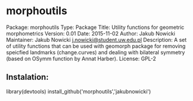 # morphoutils

Package: morphoutils
Type: Package
Title: Utility functions for geometric morphometrics
Version: 0.01
Date: 2015-11-02
Author: Jakub Nowicki
Maintainer: Jakub Nowicki <j.nowicki@student.uw.edu.pl>
Description: A set of utility functions that can be used with geomorph package for removing speicfied landmarks 
(change.curves) and dealing with bilateral symmetry (based on OSymm function by Annat Harber).
License: GPL-2

## Instalation:
library(devtools)
install_github('morphoutils','jakubnowicki')